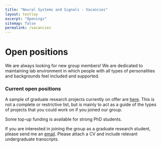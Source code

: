 ```yaml
---
title: "Neural Systems and Signals - Vacancies"
layout: textlay
excerpt: "Openings"
sitemap: false
permalink: /vacancies
---
```


# Open positions

We are always looking for new group members!
We are dedicated to maintaining lab environment in which people with all types of personalities and backgrounds feel included and supported.

### Current open positions

A sample of graduate research projects currently on offer are [here](http://agile-prod.ucc.usyd.edu.au/research/opportunities/opportunities?search_by=Fulcher&commit=Search).
This is not a complete or restrictive list, but is mainly to act as a guide of the types of projects that you could work on if you joined our group.

Some top-up funding is available for strong PhD students.

If you are interested in joining the group as a graduate research student, please send me an [email](mailto:ben.fulcher@sydney.edu.au). Please attach a CV and include relevant undergraduate transcripts.

<!--
<figure>
<img src="{{ site.url }}{{ site.baseurl }}/images/picpic/Gallery/DSC_0696.jpg" width="95%">
</figure> -->
